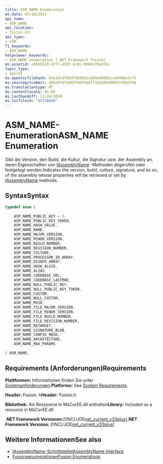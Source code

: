 ```yaml
---
title: ASM_NAME-Enumeration
ms.date: 03/30/2017
api_name:
- ASM_NAME
api_location:
- fusion.dll
api_type:
- COM
f1_keywords:
- ASM_NAME
helpviewer_keywords:
- ASM_NAME enumeration [.NET Framework fusion]
ms.assetid: c8b65b19-d777-428f-bc0c-0d84c78a37bc
topic_type:
- apiref
ms.openlocfilehash: 64a34cdf92df345041cb94e9069bcc4d489e3cf5
ms.sourcegitcommit: d8020797a6657d0fbbdff362b80300815f682f94
ms.translationtype: MT
ms.contentlocale: de-DE
ms.lasthandoff: 11/24/2020
ms.locfileid: "95728640"
---
```

# <a name="asm_name-enumeration"></a><span data-ttu-id="60abf-102">ASM_NAME-Enumeration</span><span class="sxs-lookup"><span data-stu-id="60abf-102">ASM_NAME Enumeration</span></span>

<span data-ttu-id="60abf-103">Gibt die Version, den Build, die Kultur, die Signatur usw. der Assembly an, deren Eigenschaften von [IAssemblyName](iassemblyname-interface.md) -Methoden abgerufen oder festgelegt werden.</span><span class="sxs-lookup"><span data-stu-id="60abf-103">Indicates the version, build, culture, signature, and so on, of the assembly whose properties will be retrieved or set by [IAssemblyName](iassemblyname-interface.md) methods.</span></span>  
  
## <a name="syntax"></a><span data-ttu-id="60abf-104">Syntax</span><span class="sxs-lookup"><span data-stu-id="60abf-104">Syntax</span></span>  
  
```cpp  
typedef enum {  
  
    ASM_NAME_PUBLIC_KEY = 0,  
    ASM_NAME_PUBLIC_KEY_TOKEN,  
    ASM_NAME_HASH_VALUE,  
    ASM_NAME_NAME,  
    ASM_NAME_MAJOR_VERSION,  
    ASM_NAME_MINOR_VERSION,  
    ASM_NAME_BUILD_NUMBER,  
    ASM_NAME_REVISION_NUMBER,  
    ASM_NAME_CULTURE,  
    ASM_NAME_PROCESSOR_ID_ARRAY,  
    ASM_NAME_OSINFO_ARRAY,  
    ASM_NAME_HASH_ALGID,  
    ASM_NAME_ALIAS,  
    ASM_NAME_CODEBASE_URL,  
    ASM_NAME_CODEBASE_LASTMOD,  
    ASM_NAME_NULL_PUBLIC_KEY,  
    ASM_NAME_NULL_PUBLIC_KEY_TOKEN,  
    ASM_NAME_CUSTOM,  
    ASM_NAME_NULL_CUSTOM,
    ASM_NAME_MVID,  
    ASM_NAME_FILE_MAJOR_VERSION,  
    ASM_NAME_FILE_MINOR_VERSION,  
    ASM_NAME_FILE_BUILD_NUMBER,  
    ASM_NAME_FILE_REVISION_NUMBER,  
    ASM_NAME_RETARGET,  
    ASM_NAME_SIGNATURE_BLOB,  
    ASM_NAME_CONFIG_MASK,  
    ASM_NAME_ARCHITECTURE,  
    ASM_NAME_MAX_PARAMS  
  
} ASM_NAME;  
```  
  
## <a name="requirements"></a><span data-ttu-id="60abf-105">Requirements (Anforderungen)</span><span class="sxs-lookup"><span data-stu-id="60abf-105">Requirements</span></span>  

 <span data-ttu-id="60abf-106">**Plattformen:** Informationen finden Sie unter [Systemanforderungen](../../get-started/system-requirements.md).</span><span class="sxs-lookup"><span data-stu-id="60abf-106">**Platforms:** See [System Requirements](../../get-started/system-requirements.md).</span></span>  
  
 <span data-ttu-id="60abf-107">**Header:** Fusion. h</span><span class="sxs-lookup"><span data-stu-id="60abf-107">**Header:** Fusion.h</span></span>  
  
 <span data-ttu-id="60abf-108">**Bibliothek:** Als Ressource in MsCorEE.dll enthalten</span><span class="sxs-lookup"><span data-stu-id="60abf-108">**Library:** Included as a resource in MsCorEE.dll</span></span>  
  
 <span data-ttu-id="60abf-109">**.NET Framework Versionen:**[!INCLUDE[net_current_v20plus](../../../../includes/net-current-v20plus-md.md)]</span><span class="sxs-lookup"><span data-stu-id="60abf-109">**.NET Framework Versions:** [!INCLUDE[net_current_v20plus](../../../../includes/net-current-v20plus-md.md)]</span></span>  
  
## <a name="see-also"></a><span data-ttu-id="60abf-110">Weitere Informationen</span><span class="sxs-lookup"><span data-stu-id="60abf-110">See also</span></span>

- [<span data-ttu-id="60abf-111">IAssemblyName-Schnittstelle</span><span class="sxs-lookup"><span data-stu-id="60abf-111">IAssemblyName Interface</span></span>](iassemblyname-interface.md)
- [<span data-ttu-id="60abf-112">Fusionsenumerationen</span><span class="sxs-lookup"><span data-stu-id="60abf-112">Fusion Enumerations</span></span>](fusion-enumerations.md)
